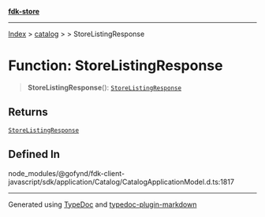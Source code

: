 [**fdk-store**](../../../README.md)
***

[Index](../../../API.md) > [catalog](../../README.md) > [<internal>](../README.md) > StoreListingResponse

# Function: StoreListingResponse

> **StoreListingResponse**(): [`StoreListingResponse`](../type-aliases/type-alias.StoreListingResponse.md)

## Returns

[`StoreListingResponse`](../type-aliases/type-alias.StoreListingResponse.md)

## Defined In

node\_modules/@gofynd/fdk-client-javascript/sdk/application/Catalog/CatalogApplicationModel.d.ts:1817

***
Generated using [TypeDoc](https://typedoc.org/) and [typedoc-plugin-markdown](https://www.npmjs.com/package/typedoc-plugin-markdown)
